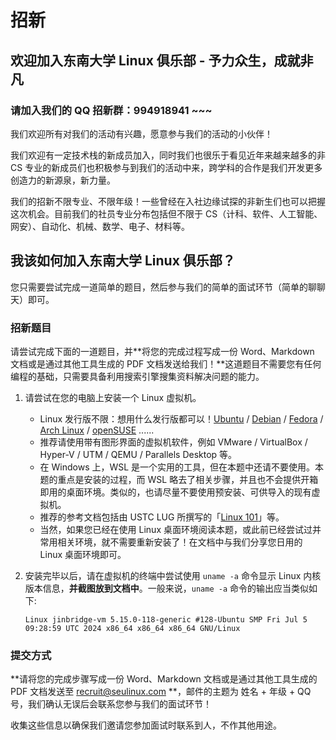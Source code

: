 # 招新

## 欢迎加入东南大学 Linux 俱乐部 - 予力众生，成就非凡

### **请加入我们的 QQ 招新群：994918941 ~~~**

我们欢迎所有对我们的活动有兴趣，愿意参与我们的活动的小伙伴！

我们欢迎有一定技术栈的新成员加入，同时我们也很乐于看见近年来越来越多的非 CS 专业的新成员们也积极参与到我们的活动中来，跨学科的合作是我们开发更多创造力的新源泉，新力量。

我们的招新不限专业、不限年级！一些曾经在入社边缘试探的非新生们也可以把握这次机会。目前我们的社员专业分布包括但不限于 CS（计科、软件、人工智能、网安）、自动化、机械、数学、电子、材料等。

## 我该如何加入东南大学 Linux 俱乐部？

您只需要尝试完成一道简单的题目，然后参与我们的简单的面试环节（简单的聊聊天）即可。

### 招新题目

请尝试完成下面的一道题目，并**将您的完成过程写成一份 Word、Markdown 文档或是通过其他工具生成的 PDF 文档发送给我们！**这道题目不需要您有任何编程的基础，只需要具备利用搜索引擎搜集资料解决问题的能力。

1. 请尝试在您的电脑上安装一个 Linux 虚拟机。

    - Linux 发行版不限：想用什么发行版都可以！[Ubuntu](https://ubuntu.com/) / [Debian](https://www.debian.org/) / [Fedora](https://fedoraproject.org/) / [Arch Linux](https://archlinux.org/) / [openSUSE](https://www.opensuse.org/) ......
    - 推荐请使用带有图形界面的虚拟机软件，例如 VMware / VirtualBox / Hyper-V / UTM / QEMU / Parallels Desktop 等。
    - 在 Windows 上，WSL 是一个实用的工具，但在本题中还请不要使用。本题的重点是安装的过程，而 WSL 略去了相关步骤，并且也不会提供开箱即用的桌面环境。类似的，也请尽量不要使用预安装、可供导入的现有虚拟机。
    - 推荐的参考文档包括由 USTC LUG 所撰写的「[Linux 101](https://101.lug.ustc.edu.cn/)」等。
    - 当然，如果您已经在使用 Linux 桌面环境阅读本题，或此前已经尝试过并常用相关环境，就不需要重新安装了！在文档中与我们分享您日用的 Linux 桌面环境即可。

2. 安装完毕以后，请在虚拟机的终端中尝试使用 `uname -a` 命令显示 Linux 内核版本信息，**并截图放到文档中**。一般来说，`uname -a` 命令的输出应当类似如下:

    ```
    Linux jinbridge-vm 5.15.0-118-generic #128-Ubuntu SMP Fri Jul 5 09:28:59 UTC 2024 x86_64 x86_64 x86_64 GNU/Linux
    ```

### 提交方式

**请将您的完成步骤写成一份 Word、Markdown 文档或是通过其他工具生成的 PDF 文档发送至 [recruit@seulinux.com](mailto:recruit@seulinux.com) **，邮件的主题为 姓名 + 年级 + QQ 号，我们确认无误后会联系您参与我们的面试环节！

收集这些信息以确保我们邀请您参加面试时联系到人，不作其他用途。

